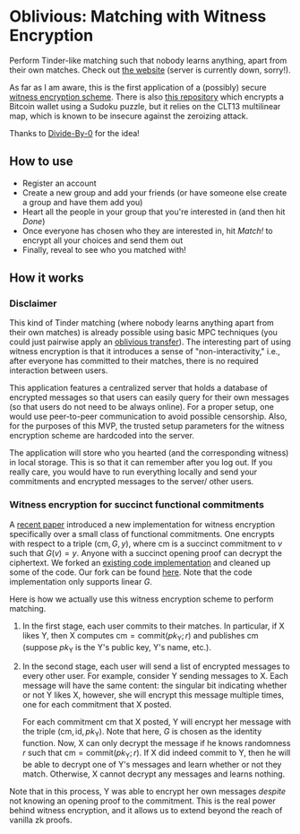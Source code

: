 # Oblivious: Matching with Witness Encryption

Perform Tinder-like matching such that nobody learns anything, apart from their own matches. Check out [the website](https://oblivious-site.onrender.com) (server is currently down, sorry!).

As far as I am aware, this is the first application of a (possibly) secure [witness encryption scheme](https://eprint.iacr.org/2022/1510). There is also [this repository](https://github.com/guberti/witness-encryption-demos) which encrypts a Bitcoin wallet using a Sudoku puzzle, but it relies on the CLT13 multilinear map, which is known to be insecure against the zeroizing attack.

Thanks to [Divide-By-0](https://github.com/Divide-By-0/ideas-for-projects-people-would-use) for the idea!

## How to use
- Register an account
- Create a new group and add your friends (or have someone else create a group and have them add you)
- Heart all the people in your group that you're interested in (and then hit *Done*)
- Once everyone has chosen who they are interested in, hit *Match!* to encrypt all your choices and send them out
- Finally, reveal to see who you matched with!

## How it works

### Disclaimer
This kind of Tinder matching (where nobody learns anything apart from their own matches) is already possible using basic MPC techniques (you could just pairwise apply an [oblivious transfer](https://en.wikipedia.org/wiki/Oblivious_transfer)). The interesting part of using witness encryption is that it introduces a sense of "non-interactivity," i.e., after everyone has committed to their matches, there is no required interaction between users.

This application features a centralized server that holds a database of encrypted messages so that users can easily query for their own messages (so that users do not need to be always online). For a proper setup, one would use peer-to-peer communication to avoid possible censorship. Also, for the purposes of this MVP, the trusted setup parameters for the witness encryption scheme are hardcoded into the server.

The application will store who you hearted (and the corresponding witness) in local storage. This is so that it can remember after you log out. If you really care, you would have to run everything locally and send your commitments and encrypted messages to the server/ other users.

### Witness encryption for succinct functional commitments

A [recent paper](https://eprint.iacr.org/2022/1510) introduced a new implementation for witness encryption specifically over a small class of functional commitments. One encrypts with respect to a triple $(\textsf{cm}, G, y)$, where $\textsf{cm}$ is a succinct commitment to $v$ such that $G(v)=y$. Anyone with a succinct opening proof can decrypt the ciphertext. We forked an [existing code implementation](https://github.com/vicsn/witness-encryption-functional-commitment) and cleaned up some of the code. Our fork can be found [here](https://github.com/novus677/witness-encryption-functional-commitment). Note that the code implementation only supports linear $G$.

Here is how we actually use this witness encryption scheme to perform matching. 
1. In the first stage, each user commits to their matches. In particular, if X likes Y, then X computes $\textsf{cm}=\textsf{commit}(pk_{\text{Y}}; r)$ and publishes $\textsf{cm}$ (suppose $pk_{\text{Y}}$ is the Y's public key, Y's name, etc.).
2. In the second stage, each user will send a list of encrypted messages to every other user. For example, consider Y sending messages to X. Each message will have the same content: the singular bit indicating whether or not Y likes X, however, she will encrypt this message multiple times, one for each commitment that X posted. 

    For each commitment $\textsf{cm}$ that X posted, Y will encrypt her message with the triple $(\textsf{cm}, \text{id}, pk_{\text{Y}})$. Note that here, $G$ is chosen as the identity function. Now, X can only decrypt the message if he knows randomness $r$ such that $\textsf{cm}=\textsf{commit}(pk_{\text{Y}}; r)$. If X did indeed commit to Y, then he will be able to decrypt one of Y's messages and learn whether or not they match. Otherwise, X cannot decrypt any messages and learns nothing.

Note that in this process, Y was able to encrypt her own messages *despite* not knowing an opening proof to the commitment. This is the real power behind witness encryption, and it allows us to extend beyond the reach of vanilla zk proofs.
